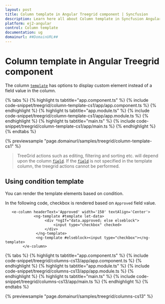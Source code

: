 ```yaml
---
layout: post
title: Column template in Angular Treegrid component | Syncfusion
description: Learn here all about Column template in Syncfusion Angular Treegrid component of Syncfusion Essential JS 2 and more.
platform: ej2-angular
control: Column template 
documentation: ug
domainurl: ##DomainURL##
---
```


# Column template in Angular Treegrid component

The column [`template`](https://ej2.syncfusion.com/angular/documentation/api/treegrid/column/#template) has options to display custom element instead of a field value in the column.

{% tabs %}
{% highlight ts tabtitle="app.component.ts" %}
{% include code-snippet/treegrid/column-template-cs1/app/app.component.ts %}
{% endhighlight %}
{% highlight ts tabtitle="app.module.ts" %}
{% include code-snippet/treegrid/column-template-cs1/app/app.module.ts %}
{% endhighlight %}
{% highlight ts tabtitle="main.ts" %}
{% include code-snippet/treegrid/column-template-cs1/app/main.ts %}
{% endhighlight %}
{% endtabs %}
  
{% previewsample "page.domainurl/samples/treegrid/column-template-cs1" %}

> TreeGrid actions such as editing, filtering and sorting etc. will depend upon the column [`field`](https://ej2.syncfusion.com/angular/documentation/api/treegrid/column/#field). If the [`field`](https://ej2.syncfusion.com/angular/documentation/api/treegrid/column/#field) is not specified in the template column, the treegrid actions cannot be performed.

## Using condition template

You can render the template elements based on condition.

In the following code, checkbox is rendered based on `Approved` field value.

```
   <e-column headerText='Approved' width='150' textAlign='Center'>
             <ng-template #template let-data>
                  <div *ngIf="data.approved; else elseblock">
                      <input type="checkbox" checked>
                  </div>
              </ng-template>
              <ng-template #elseblock><input type="checkbox"></ng-template>
        </e-column>
```

{% tabs %}
{% highlight ts tabtitle="app.component.ts" %}
{% include code-snippet/treegrid/columns-cs13/app/app.component.ts %}
{% endhighlight %}
{% highlight ts tabtitle="app.module.ts" %}
{% include code-snippet/treegrid/columns-cs13/app/app.module.ts %}
{% endhighlight %}
{% highlight ts tabtitle="main.ts" %}
{% include code-snippet/treegrid/columns-cs13/app/main.ts %}
{% endhighlight %}
{% endtabs %}
  
{% previewsample "page.domainurl/samples/treegrid/columns-cs13" %}